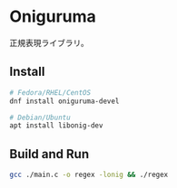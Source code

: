 Oniguruma
===

正規表現ライブラリ。


## Install

```bash
# Fedora/RHEL/CentOS
dnf install oniguruma-devel

# Debian/Ubuntu
apt install libonig-dev
```


## Build and Run

```bash
gcc ./main.c -o regex -lonig && ./regex
```
